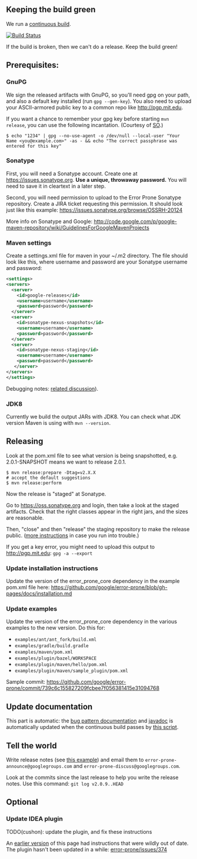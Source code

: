 ## Keeping the build green

We run a [continuous build](https://travis-ci.org/google/error-prone).

[![Build Status](https://travis-ci.org/google/error-prone.svg?branch=master)](https://travis-ci.org/google/error-prone)

If the build is broken, then we can't do a release. Keep the build green!

## Prerequisites:

### GnuPG

We sign the released artifacts with GnuPG, so you'll need gpg on your path, and also a default key installed (run `gpg --gen-key`). You also need to upload your ASCII-armored public key to a common repo like http://pgp.mit.edu.

If you want a chance to remember your gpg key before starting `mvn release`, you can use the following incantation. (Courtesy of [SO](http://stackoverflow.com/a/11484411).)

```
$ echo "1234" | gpg --no-use-agent -o /dev/null --local-user "Your Name <you@example.com>" -as - && echo "The correct passphrase was entered for this key"
```

### Sonatype

First, you will need a Sonatype account.  Create one at https://issues.sonatype.org.  **Use a unique, throwaway password.** You will need to save it in cleartext in a later step.

Second, you will need permission to upload to the Error Prone Sonatype repository.  Create a JIRA ticket requesting this permission. It should look just like this example: https://issues.sonatype.org/browse/OSSRH-20124

More info on Sonatype and Google: http://code.google.com/p/google-maven-repository/wiki/GuidelinesForGoogleMavenProjects

### Maven settings

Create a settings.xml file for maven in your ~/.m2 directory.  The file should look like this, where username and password are your Sonatype username and password:

```xml
<settings>
<servers>
  <server>
    <id>google-releases</id>
    <username>username</username>
    <password>password</password>
  </server>
  <server>
    <id>sonatype-nexus-snapshots</id>
    <username>username</username>
    <password>password</password>
  </server>
  <server>
    <id>sonatype-nexus-staging</id>
    <username>username</username>
    <password>password</password>
   </server>
</servers>
</settings>
```

Debugging notes: [related discussion](https://issues.sonatype.org/browse/OSSRH-3462?page=com.atlassian.jira.plugin.system.issuetabpanels:comment-tabpanel&focusedCommentId=162066#comment-162066)).
 
### JDK8

Currently we build the output JARs with JDK8. You can check what JDK version Maven is using with `mvn --version`.

## Releasing

Look at the pom.xml file to see what version is being snapshotted, e.g. 2.0.1-SNAPSHOT means we want to release 2.0.1.

    $ mvn release:prepare -Dtag=v2.X.X
    # accept the default suggestions
    $ mvn release:perform

Now the release is "staged" at Sonatype.

Go to https://oss.sonatype.org and login, then take a look at the staged artifacts. Check that the right classes appear in the right jars, and the sizes are reasonable.

Then, "close" and then "release" the staging repository to make the release public. ([more instructions](https://docs.sonatype.org/display/Repository/Sonatype+OSS+Maven+Repository+Usage+Guide#SonatypeOSSMavenRepositoryUsageGuide-8.ReleaseIt
) in case you run into trouble.)

If you get a key error, you might need to upload this output to http://pgp.mit.edu: `gpg -a --export`

### Update installation instructions

Update the version of the error_prone_core dependency in the example pom.xml file here:
https://github.com/google/error-prone/blob/gh-pages/docs/installation.md

### Update examples

Update the version of the error_prone_core dependency in the various examples to the new version.  Do
this for:

* `examples/ant/ant_fork/build.xml`
* `examples/gradle/build.gradle`
* `examples/maven/pom.xml`
* `examples/plugin/bazel/WORKSPACE`
* `examples/plugin/maven/hello/pom.xml`
* `examples/plugin/maven/sample_plugin/pom.xml`

Sample commit: https://github.com/google/error-prone/commit/739c6c155827209fcbee7f056381415e31094768

## Update documentation

This part is automatic: the [bug pattern documentation](http://errorprone.info/bugpatterns) and [javadoc](http://errorprone.info/api/latest) is automatically updated when the continuous build passes by [this script](https://github.com/google/error-prone/blob/master/util/generate-latest-docs.sh).

## Tell the world

Write release notes (see [this example](https://groups.google.com/d/msg/error-prone-announce/-f6Cv6jKvig/cFCdhYuC5lwJ)) and email them to `error-prone-announce@googlegroups.com` and `error-prone-discuss@googlegroups.com`.  

Look at the commits since the last release to help you write the release notes. Use this command: `git log v2.0.9..HEAD`

## Optional

### Update IDEA plugin

TODO(cushon): update the plugin, and fix these instructions

An [earlier version](https://github.com/google/error-prone/wiki/Releasing/229bf30bb8da26dc745379dd313b197203050a7a) of this page had instructions that were wildly out of date. The plugin hasn't been updated in a while: [error-prone/issues/374](https://github.com/google/error-prone/issues/374)